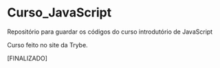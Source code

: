 # Curso_JavaScript
Repositório para guardar os códigos do curso introdutório de JavaScript

Curso feito no site da Trybe.

[FINALIZADO]
